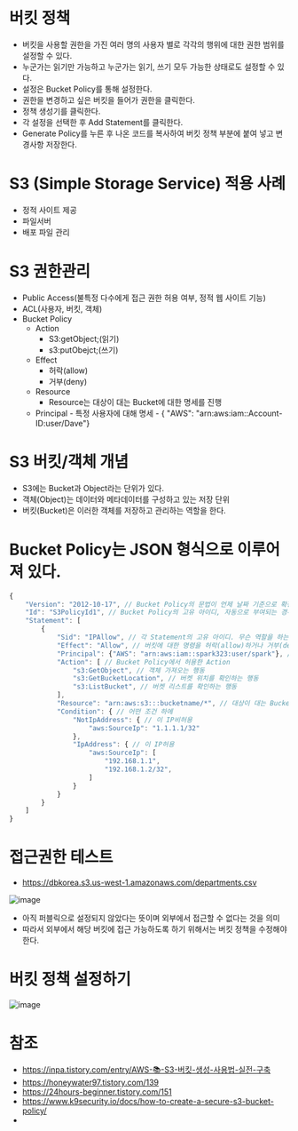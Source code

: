 # 버킷 정책
- 버킷을 사용할 권한을 가진 여러 명의 사용자 별로 각각의 행위에 대한 권한 범위를 설정할 수 있다.
- 누군가는 읽기만 가능하고 누군가는 읽기, 쓰기 모두 가능한 상태로도 설정할 수 있다.
- 설정은 Bucket Policy를 통해 설정한다.
- 권한을 변경하고 싶은 버킷을 들어가 권한을 클릭한다.
- 정책 생성기를 클릭한다.
- 각 설정을 선택한 후 Add Statement를 클릭한다.
- Generate Policy를 누른 후 나온 코드를 복사하여 버킷 정책 부분에 붙여 넣고 변경사항 저장한다.

# S3 (Simple Storage Service) 적용 사례
- 정적 사이트 제공
- 파일서버
- 배포 파일 관리

# S3 권한관리
- Public Access(불특정 다수에게 접근 권한 허용 여부, 정적 웹 사이트 기능)
- ACL(사용자, 버킷, 객체)
- Bucket Policy
    - Action
        - S3:getObject;(읽기)
        - s3:putObejct;(쓰기)
    - Effect
        - 허락(allow)
        - 거부(deny)
    - Resource
        - Resource는 대상이 대는 Bucket에 대한 명세를 진행
    - Principal
            - 특정 사용자에 대해 명세
            - { "AWS": "arn:aws:iam::Account-ID:user/Dave"}

# S3 버킷/객체 개념
- S3에는 Bucket과 Object라는 단위가 있다.
- 객체(Object)는 데이터와 메타데이터를 구성하고 있는 저장 단위
- 버킷(Bucket)은 이러한 객체를 저장하고 관리하는 역할을 한다.

# Bucket Policy는 JSON 형식으로 이루어져 있다.
```javascript
{
    "Version": "2012-10-17", // Bucket Policy의 문법이 언제 날짜 기준으로 확정된 문법을 사용하는지 > 2008-10-17 버전 후 2012-10-17 버전이 있는데, 그 뒤로는 업데이트가 안됐음
    "Id": "S3PolicyId1", // Bucket Policy의 고유 아이디, 자동으로 부여되는 경우가 많음
    "Statement": [
        {
            "Sid": "IPAllow", // 각 Statement의 고유 아이디. 무슨 역할을 하는 policy인가
            "Effect": "Allow", // 버킷에 대한 명령을 허락(allow)하거나 거부(deny). 특정 사용자에 대해 명령을 제한하거나, 허용하는 식으로 사용
            "Principal": {"AWS": "arn:aws:iam::spark323:user/spark"}, // Bucket Policy의 적용대상 (spark323 아이디의 유저에 대해서)
            "Action": [ // Bucket Policy에서 허용한 Action
                "s3:GetObject", // 객체 가져오는 행동
                "s3:GetBucketLocation", // 버켓 위치를 확인하는 행동
                "s3:ListBucket", // 버켓 리스트를 확인하는 행동
            ],
            "Resource": "arn:aws:s3:::bucketname/*", // 대상이 대는 Bucket에 대한 명세
            "Condition": { // 어떤 조건 하에
                "NotIpAddress": { // 이 IP비허용
                    "aws:SourceIp": "1.1.1.1/32"
                },
                "IpAddress": { // 이 IP허용
                    "aws:SourceIp": [
                        "192.168.1.1",
                        "192.168.1.2/32",
                    ]
                }
            }
        }
    ]
}

```

# 접근권한 테스트
- https://dbkorea.s3.us-west-1.amazonaws.com/departments.csv

![image](https://user-images.githubusercontent.com/102650331/179356358-2ba1e1ca-85a3-4773-85ad-3a5609d8dbbf.png)

- 아직 퍼블릭으로 설정되지 않았다는 뜻이며 외부에서 접근할 수 없다는 것을 의미
- 따라서 외부에서 해당 버킷에 접근 가능하도록 하기 위해서는 버킷 정책을 수정해야 한다.

# 버킷 정책 설정하기
![image](https://user-images.githubusercontent.com/102650331/179356581-957ad7cc-e33e-4f72-b35e-6762c24383d5.png)




# 참조
- https://inpa.tistory.com/entry/AWS-📚-S3-버킷-생성-사용법-실전-구축
- https://honeywater97.tistory.com/139
- https://24hours-beginner.tistory.com/151
- https://www.k9security.io/docs/how-to-create-a-secure-s3-bucket-policy/
- 
